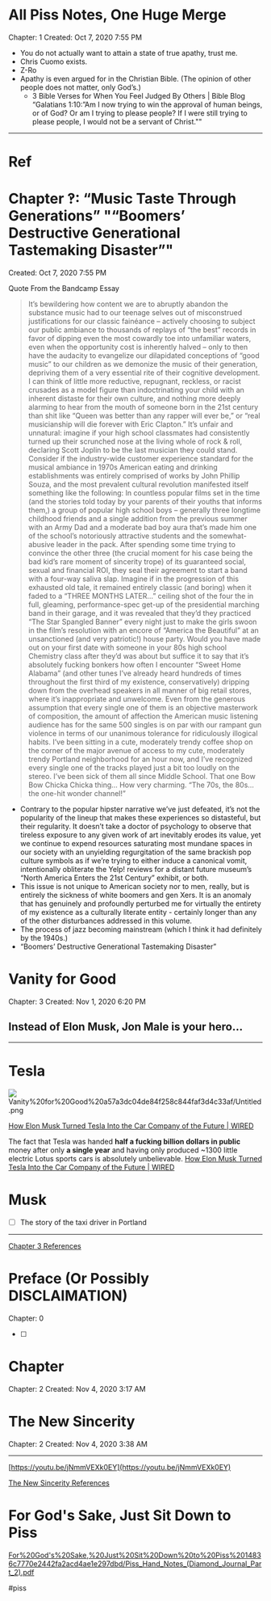 # All Piss Notes, One Huge Merge
Chapter: 1
Created: Oct 7, 2020 7:55 PM

* You do not actually want to attain a state of true apathy, trust me.
* Chris Cuomo exists.
* Z-Ro
* Apathy is even argued for in the Christian Bible. (The opinion of other people does not matter, only God’s.)
	* 3 Bible Verses for When You Feel Judged By Others | Bible Blog “Galatians 1:10:”Am I now trying to win the approval of human beings, or of God? Or am I trying to please people? If I were still trying to please people, I would not be a servant of Christ.""

- - - -
# Ref

# Chapter ‽: “Music Taste Through Generations” "“Boomers’ Destructive Generational Tastemaking Disaster”"
Created: Oct 7, 2020 7:55 PM

Quote From the Bandcamp Essay

> It’s bewildering how content we are to abruptly abandon the substance music had to our teenage selves out of misconstrued justifications for our classic fainéance – actively choosing to subject our public ambiance to thousands of replays of “the best” records in favor of dipping even the most cowardly toe into unfamiliar waters, even when the opportunity cost is inherently halved – only to then have the audacity to evangelize our dilapidated conceptions of “good music” to our children as we demonize the music of their generation, depriving them of a very essential rite of their cognitive development. I can think of little more reductive, repugnant, reckless, or racist crusades as a model figure than indoctrinating your child with an inherent distaste for their own culture, and nothing more deeply alarming to hear from the mouth of someone born in the 21st century than shit like “Queen was better than any rapper will ever be,” or “real musicianship will die forever with Eric Clapton.” It’s unfair and unnatural: imagine if your high school classmates had consistently turned up their scrunched nose at the living whole of rock & roll, declaring Scott Joplin to be the last musician they could stand.  
Consider if the industry-wide customer experience standard for the musical ambiance in 1970s American eating and drinking establishments was entirely comprised of works by John Phillip Souza, and the most prevalent cultural revolution manifested itself something like the following: In countless popular films set in the time (and the stories told today by your parents of their youths that informs them,) a group of popular high school boys – generally three longtime childhood friends and a single addition from the previous summer with an Army Dad and a moderate bad boy aura that’s made him one of the school’s notoriously attractive students and the somewhat-abusive leader in the pack. After spending some time trying to convince the other three (the crucial moment for his case being the bad kid’s rare moment of sincerity trope) of its guaranteed social, sexual and financial ROI, they seal their agreement to start a band with a four-way saliva slap. Imagine if in the progression of this exhausted old tale, it remained entirely classic (and boring) when it faded to a “THREE MONTHS LATER…” ceiling shot of the four the in full, gleaming, performance-spec get-up of the presidential marching band in their garage, and it was revealed that they’d they practiced “The Star Spangled Banner” every night just to make the girls swoon in the film’s resolution with an encore of “America the Beautiful” at an unsanctioned (and very patriotic!) house party. Would you have made out on your first date with someone in your 80s high school Chemistry class after they’d was about but suffice it to say that it’s absolutely fucking bonkers how often I encounter “Sweet Home Alabama” (and other tunes I’ve already heard hundreds of times throughout the first third of my existence, conservatively) dripping down from the overhead speakers in all manner of big retail stores, where it’s inappropriate and unwelcome. Even from the generous assumption that every single one of them is an objective masterwork of composition, the amount of affection the American music listening audience has for the same 500 singles is on par with our rampant gun violence in terms of our unanimous tolerance for ridiculously illogical habits. I’ve been sitting in a cute, moderately trendy coffee shop on the corner of the major avenue of access to my cute, moderately trendy Portland neighborhood for an hour now, and I’ve recognized every single one of the tracks played just a bit too loudly on the stereo. I’ve been sick of them all since Middle School. That one Bow Bow Chicka Chicka thing… How very charming. “The 70s, the 80s… the one-hit wonder channel!”

* Contrary to the popular hipster narrative we’ve just defeated, it’s not the popularity of the lineup that makes these experiences so distasteful, but their regularity. It doesn’t take a doctor of psychology to observe that tireless exposure to any given work of art inevitably erodes its value, yet we continue to expend resources saturating most mundane spaces in our society with an unyielding regurgitation of the same brackish pop culture symbols as if we’re trying to either induce a canonical vomit, intentionally obliterate the Yelp! reviews for a distant future museum’s “North America Enters the 21st Century” exhibit, or both.
* This issue is not unique to American society nor to men, really, but is entirely the sickness of white boomers and gen Xers. It is an anomaly that has genuinely and profoundly perturbed me for virtually the entirety of my existence as a culturally literate entity - certainly longer than any of the other disturbances addressed in this volume.
* The process of jazz becoming mainstream (which I think it had definitely by the 1940s.)
* “Boomers’ Destructive Generational Tastemaking Disaster”

# Vanity for Good
Chapter: 3
Created: Nov 1, 2020 6:20 PM

## Instead of Elon Musk, Jon Male is your hero...

- - - -
# Tesla
![](All%20Piss%20Notes,%20One%20Huge%20Merge/Untitled.png)Vanity%20for%20Good%20a57a3dc04de84f258c844faf3d4c33af/Untitled.png

[How Elon Musk Turned Tesla Into the Car Company of the Future | WIRED](Vanity%20for%20Good%20a57a3dc04de84f258c844faf3d4c33af/Chapter%203%20References%20b4c5a616d7524b2a807cb5e320c87082/How%20Elon%20Musk%20Turned%20Tesla%20Into%20the%20Car%20Company%20of%20e57d045c58924ad6b397e95199f3296a.md)

The fact that Tesla was handed **half a fucking billion dollars in public** money after only **a single year** and having only produced ~1300 little electric Lotus sports cars is absolutely unbelievable. [How Elon Musk Turned Tesla Into the Car Company of the Future | WIRED](Vanity%20for%20Good%20a57a3dc04de84f258c844faf3d4c33af/Chapter%203%20References%20b4c5a616d7524b2a807cb5e320c87082/How%20Elon%20Musk%20Turned%20Tesla%20Into%20the%20Car%20Company%20of%20e57d045c58924ad6b397e95199f3296a.md)

# Musk

- [ ]  The story of the taxi driver in Portland

- - - -

[Chapter 3 References](Vanity%20for%20Good%20a57a3dc04de84f258c844faf3d4c33af/Chapter%203%20References%20b4c5a616d7524b2a807cb5e320c87082.csv)

# Preface (Or Possibly DISCLAIMATION)
Chapter: 0

* [ ]

# Chapter
Chapter: 2
Created: Nov 4, 2020 3:17 AM

# The New Sincerity
Chapter: 2
Created: Nov 4, 2020 3:38 AM

- - - -

[https://youtu.be/jNmmVEXk0EY](https://youtu.be/jNmmVEXk0EY)

[The New Sincerity References](The%20New%20Sincerity%2015be62fa10194e4db0cf70e8ea84fba2/The%20New%20Sincerity%20References%2031a2dd7faf2e421b848f7e4a84762d2e.csv)

# For God's Sake, Just Sit Down to Piss
[For%20God's%20Sake,%20Just%20Sit%20Down%20to%20Piss%2014836c7770e2442fa2acd4ae1e297dbd/Piss_Hand_Notes_(Diamond_Journal_Part_2).pdf](For%20God's%20Sake,%20Just%20Sit%20Down%20to%20Piss%2014836c7770e2442fa2acd4ae1e297dbd/Piss_Hand_Notes_(Diamond_Journal_Part_2).pdf)

#piss